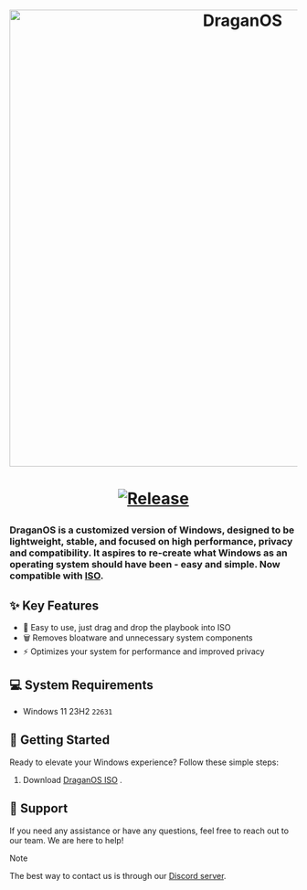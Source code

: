 <h1 align="center">
  <img src="https://github.com/DraganOS-playbook/.github/blob/main/profile/lockscreen.jpg" alt="DraganOS" width="800"></a>
</h1>

<div align="center">
</div>
<h1 aligh="center">
  <p align="center">
    <a href="https://github.com/DraganOS-playbook/.github/profile"><img alt="Release" src="https://github.com/DraganOS-playbook/.github/blob/main/profile/release.svg" /></a>
</a>
</p>

### DraganOS is a customized version of Windows, designed to be lightweight, stable, and focused on high performance, privacy and compatibility. It aspires to re-create what Windows as an operating system should have been - easy and simple. Now compatible with [ISO](https://dsc.gg/draganos).

## ✨ Key Features

- 🎯 Easy to use, just drag and drop the playbook into ISO
- 🗑 Removes bloatware and unnecessary system components
- ⚡ Optimizes your system for performance and improved privacy

## 💻 System Requirements
- Windows 11 23H2 `22631`

## 🚀 Getting Started

Ready to elevate your Windows experience? Follow these simple steps:

1. Download [DraganOS ISO](https://dsc.gg/draganos) .

## 🤝 Support

If you need any assistance or have any questions, feel free to reach out to our team. We are here to help!

> [!NOTE]
> The best way to contact us is through our [Discord server](https://dsc.gg/draganos).
